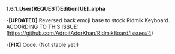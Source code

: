 **1.6.1_User(REQUEST)Edition[UE]_alpha**

-**[UPDATED]** Reversed back emoji base to stock Ridmik Keyboard. ACCORDING TO THIS ISSUE: (https://github.com/AdroitAdorKhan/RidmikBoard/issues/4)

-**[FIX]** Code. (Not stable yet!)
